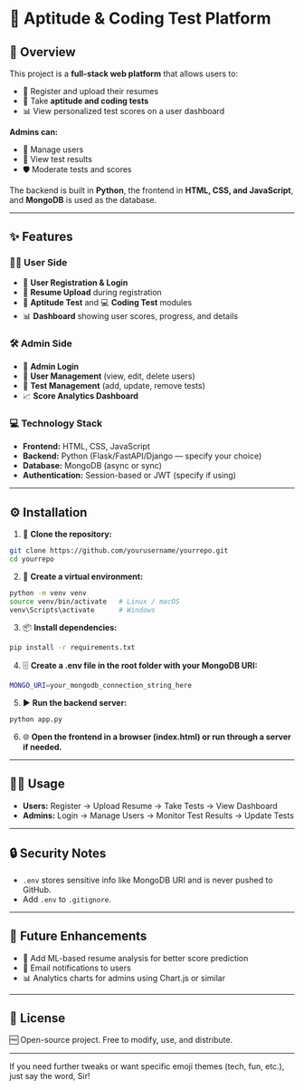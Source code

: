 # 📝 Aptitude \& Coding Test Platform

## 🚀 Overview

This project is a **full-stack web platform** that allows users to:

- 📝 Register and upload their resumes
- 🧠 Take **aptitude and coding tests**
- 📊 View personalized test scores on a user dashboard

**Admins can:**

- 👤 Manage users
- 📑 View test results
- 🛡️ Moderate tests and scores

The backend is built in **Python**, the frontend in **HTML, CSS, and JavaScript**, and **MongoDB** is used as the database.

***

## ✨ Features

### 👨‍💻 User Side

- 📝 **User Registration \& Login**
- 📄 **Resume Upload** during registration
- 🎯 **Aptitude Test** and 💻 **Coding Test** modules
- 📊 **Dashboard** showing user scores, progress, and details


### 🛠️ Admin Side

- 🔑 **Admin Login**
- 👥 **User Management** (view, edit, delete users)
- 📝 **Test Management** (add, update, remove tests)
- 📈 **Score Analytics Dashboard**


### 💻 Technology Stack

- **Frontend:** HTML, CSS, JavaScript
- **Backend:** Python (Flask/FastAPI/Django — specify your choice)
- **Database:** MongoDB (async or sync)
- **Authentication:** Session-based or JWT (specify if using)

***

## ⚙️ Installation

1. 🔄 **Clone the repository:**

```bash
git clone https://github.com/yourusername/yourrepo.git
cd yourrepo
```

2. 🐍 **Create a virtual environment:**

```bash
python -m venv venv
source venv/bin/activate   # Linux / macOS
venv\Scripts\activate      # Windows
```

3. 📦 **Install dependencies:**

```bash
pip install -r requirements.txt
```

4. 🗄️ **Create a .env file in the root folder with your MongoDB URI:**

```bash
MONGO_URI=your_mongodb_connection_string_here
```

5. ▶️ **Run the backend server:**

```bash
python app.py
```

6. 🌐 **Open the frontend in a browser (index.html) or run through a server if needed.**

***

## 🧑‍💻 Usage

- **Users:** Register → Upload Resume → Take Tests → View Dashboard
- **Admins:** Login → Manage Users → Monitor Test Results → Update Tests

***

## 🔒 Security Notes

- `.env` stores sensitive info like MongoDB URI and is never pushed to GitHub.
- Add `.env` to `.gitignore`.

***

## 🚀 Future Enhancements

- 🤖 Add ML-based resume analysis for better score prediction
- 📧 Email notifications to users
- 📊 Analytics charts for admins using Chart.js or similar

***

## 📄 License

🆓 Open-source project. Free to modify, use, and distribute.

***

If you need further tweaks or want specific emoji themes (tech, fun, etc.), just say the word, Sir!

